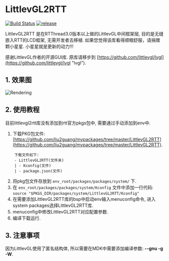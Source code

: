 # LittlevGL2RTT #

[![Build Status](https://travis-ci.org/liu2guang/LittlevGL2RTT.svg?branch=master)](https://travis-ci.org/liu2guang/LittlevGL2RTT)
[![release](https://img.shields.io/badge/Release-v0.0.1-orange.svg)](https://github.com/liu2guang/LittlevGL2RTT/releases)

LittlevGL2RTT 是在RTThread3.0版本以上做的LittlevGL中间框架层, 目的是无缝嵌入RTT的LCD框架, 无需开发者去移植. 如果您觉得该库看得顺眼舒服，请捐赠颗小星星. 小星星就是更新的动力!!! 

感谢LittlevGL作者的开源GUI库. 原库请移步到 [https://github.com/littlevgl/lvgl](https://github.com/littlevgl/lvgl "lvgl"). 

## 1. 效果图

![Rendering](https://i.imgur.com/hdq3RhV.gif)

## 2. 使用教程

目前littlevgl2rtt库没有添加到rtt官方pkgs包中, 需要通过手动添加到env中.

1. 下载PKG包文件: [https://github.com/liu2guang/mypackages/tree/master/LittlevGL2RTT](https://github.com/liu2guang/mypackages/tree/master/LittlevGL2RTT).
~~~
	下载文件如下: 
	- LittlevGL2RTT(文件夹)
	| - Kconfig(文件)
	| - package.json(文件)
~~~
2. 将pkg包文件存放到 `env_root/packages/packages/system/` 下. 
3. 在 `env_root/packages/packages/system/Kconfig` 文件中添加一行代码: `source "$PKGS_DIR/packages/system/LittlevGL2RTT/Kconfig"`
4. 在需要添加LittlevGL2RTT库的bsp中启动env输入menuconfig命令, 进入system packages选择LittlevGL2RTT库. 
5. menuconfig中修改LittlevGL2RTT对应配置参数.
6. 编译下载运行. 

## 3. 注意事项

因为LittlevGL使用了匿名结构体, 所以需要在MDK中需要添加编译参数: **--gnu -g -W**. 
